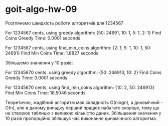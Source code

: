 # goit-algo-hw-09

Розглянемо швидкість роботи алгоритмів для 1234567

For  1234567  cents, using greedy algorithm:  {50: 24691, 10: 1, 5: 1, 2: 1}
Find Coins Greedy Time: 0.0001  seconds

For  1234567  cents, using find_min_coins algorithm:  {2: 1, 5: 1, 10: 1, 50: 24691}
Find Min Coins Time: 1.8827  seconds


Збільшемо значення у 10 разів:

For  12345670  cents, using greedy algorithm:  {50: 246913, 10: 2}
Find Coins Greedy Time: 0.0001  seconds

For  12345670  cents, using find_min_coins algorithm:  {10: 2, 50: 246913}
Find Min Coins Time: 18.5046  seconds



Теоретично, жадібний алгоритм має складність О(nlogn), а динамічний - О(n), але в даному випадку перший працює набагато скоріше, тому що не створює таблицю з великою кількістю даних.
Збільшення значення у 10 разів пропорційно збільшує час виконання динамічного алгоритма.
